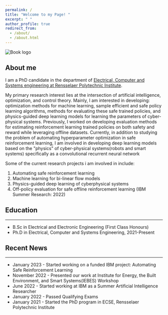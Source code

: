 ```yaml
---
permalink: /
title: "Welcome to my Page! "
excerpt: " "
author_profile: true
redirect_from: 
  - /about/
  - /about.html
---
```

![Book logo](Dbrainiac074.github.io/assets/AI3.jpg)



## About me
I am a PhD candidate in the  department of [Electrical, Computer and Systems engineering at Rensselaer Polytechnic Institute](https://ecse.rpi.edu/).

My primary research interest lies at the intersection of artificial intelligence,  optimization, and control theory. Mainly, I am interested in developing: optimization methods for machine learning, sample efficient and safe policy learning algorithms, methods for evaluating these safe trained policies, and physics-guided deep learning models for learning the parameters of cyber-physical systems. Previously, I worked on developing evaluation methods for estimating reinforcement learning  trained policies on both safety and reward while leveraging offline datasets. Currently, in addition to studying the problem of automating hyperparameter optimization in safe reinforcement learning, I am involved in developing deep learning models based on the "physics" of cyber-physical systems(robots and smart systems) specifically  as a convolutional recurrent neural network

Some of the current research projects i am involved in include:

1. Automating safe reinforcement learning 
2. Machine learning for bi-linear flow models
3. Physics-guided deep learning of cyberphysical systems
4. Off-policy evaluation for safe offline reinforcement learning (IBM Summer Research: 2022)


## Education
___
* B.Sc in Electrical and Electronic Engineering (First Class Honours)
* Ph.D in Electrical, Computer and Systems Engineering, 2021-Present


## Recent News
___
* January 2023 -  Started working on a funded IBM project: Automating Safe Reinforcement Learning 
* November 2022 -  Presented our work at Institute for Energy, the Built Environment, and Smart Systems(IEBES) Workshop
* June    2022 -  Started working at IBM as a Summer Artificial Intelligence Researcher
* January 2022 -  Passed Qualifying Exams
* January 2021 -  Started the PhD program in ECSE, Rensselaer Polytechnic Institute

